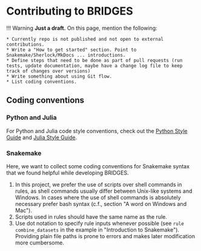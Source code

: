 # Contributing to BRIDGES

!!! Warning
    **Just a draft.** On this page, mention the following:

    * Currently repo is not published and not open to external contributions.
    * Write a "How to get started" section. Point to Snakemake/Sherlock/MkDocs ... introductions.
    * Define steps that need to be done as part of pull requests (run tests, update documentation, maybe have a change log file to keep track of changes over versions)
    * Write something about using Git flow.
    * List coding conventions.

## Coding conventions

### Python and Julia

For Python and Julia code style conventions, check out the [Python Style Guide](https://peps.python.org/pep-0008/) and [Julia Style Guide](https://github.com/invenia/BlueStyle).

### Snakemake

Here, we want to collect some coding conventions for Snakemake syntax that we found helpful while developing BRIDGES. 

1. In this project, we prefer the use of scripts over shell commands in rules, as shell commands usually differ between Unix-like systems and Windows. In cases where the use of shell commands is absolutely necessary prefer bash syntax (c.f., section "A word on Windows and Mac").
2. Scripts used in rules should have the same name as the rule.
3. Use dot notation to specify rule inputs whenever possible (see `rule combine_datasets` in the example in "Introduction to Snakemake"). Providing plain file paths is prone to errors and makes later modification more cumbersome.